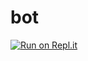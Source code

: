# bot

[![Run on Repl.it](https://repl.it/badge/github/Just-Msv/lavalink-replit)](https://repl.it/github/iliveinsideyourwalls/bot)

